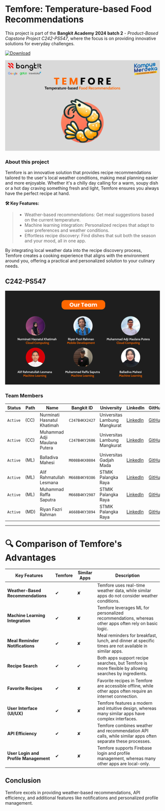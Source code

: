 # Temfore: Temperature-based Food Recommendations

This project is part of the **Bangkit Academy 2024 batch 2** - _Product-Based Capstone Project C242-PS547_, where the focus is on providing innovative solutions for everyday challenges.

[![Download](https://img.shields.io/badge/Download-%20Temfore_v.1.0.0-%6EC531?style=for-the-badge&logo=android&logoColor=green)](https://github.com/Temfore-Project/Mobile-Development/releases/download/v1.0.0/TemforeApp-v1.0.0.apk)

![Temfore Cover](./Background-Temfore1.png)

### About this project

Temfore is an innovative solution that provides recipe recommendations tailored to the user's local weather conditions, making meal planning easier and more enjoyable. Whether it's a chilly day calling for a warm, soupy dish or a hot day craving something fresh and light, Temfore ensures you always have the perfect recipe at hand.

**🛠️ Key Features:**

> - Weather-based recommendations: Get meal suggestions based on the current temperature.
> - Machine learning integration: Personalized recipes that adapt to user preferences and weather conditions.
> - Effortless recipe discovery: Find dishes that suit both the season and your mood, all in one app.

By integrating local weather data into the recipe discovery process, Temfore creates a cooking experience that aligns with the environment around you, offering a practical and personalized solution to your culinary needs.

## C242-PS547

![Temfore Cover](./OurTeam.png)

### Team Members

| Status   | Path | Name                         | Bangkit ID     | University                    | LinkedIn                                                                        | GitHub                                        |
| -------- | ---- | ---------------------------- | -------------- | ----------------------------- | ------------------------------------------------------------------------------- | --------------------------------------------- |
| `Active` | (CC) | Nurminati Hasnatul Khatimah  | `C247B4KX2427` | Universitas Lambung Mangkurat | [LinkedIn](https://www.linkedin.com/in/nurminati-hasnatul-khatimah-704b69244/)  | [GitHub](https://github.com/minacloe)         |
| `Active` | (CC) | Muhammad Adji Maulana Putera | `C247B4KY2686` | Universitas Lambung Mangkurat | [LinkedIn](https://www.linkedin.com/in/muhammad-adji-maulana-putera-514066252/) | [GitHub](https://github.com/adjimaulanap)     |
| `Active` | (ML) | Balladiva Mahesi             | `M008B4KX0804` | Universitas Gadjah Mada       | [LinkedIn](https://www.linkedin.com/in/balladiva-mahesi-428a16256/)             | [GitHub](https://github.com/bldv)             |
| `Active` | (ML) | Alif Rahmatullah Lesmana     | `M668B4KY0386` | STMIK Palangka Raya           | [LinkedIn](https://www.linkedin.com/in/alif-rahmatullah-lesmana-565028311/)     | [GitHub](https://github.com/Peparrepair)      |
| `Active` | (ML) | Muhammad Raffa Saputra       | `M668B4KY2987` | STMIK Palangka Raya           | [LinkedIn](https://www.linkedin.com/in/muhammad-raffa-saputra21/)               | [GitHub](https://github.com/21YeetYa)         |
| `Active` | (MD) | Riyan Fazri Rahman           | `A668B4KY3894` | STMIK Palangka Raya           | [LinkedIn](https://www.linkedin.com/in/riyan-fazri-rahman/)                     | [GitHub](https://github.com/riyanfazrirahman) |

---

# **🔍 Comparison of Temfore's Advantages**

| **Key Features**                      | **Temfore** | **Similar Apps** | **Description**                                                                                            |
| ------------------------------------- | ----------- | ---------------- | ---------------------------------------------------------------------------------------------------------- |
| **Weather-Based Recommendations**     | ✔           | ✘                | Temfore uses real-time weather data, while similar apps do not consider weather conditions.                |
| **Machine Learning Integration**      | ✔           | ✘                | Temfore leverages ML for personalized recommendations, whereas other apps often rely on basic logic.       |
| **Meal Reminder Notifications**       | ✔           | ✘                | Meal reminders for breakfast, lunch, and dinner at specific times are not available in similar apps.       |
| **Recipe Search**                     | ✔           | ✔                | Both apps support recipe searches, but Temfore is more flexible by allowing searches by ingredients.       |
| **Favorite Recipes**                  | ✔           | ✘                | Favorite recipes in Temfore are accessible offline, while other apps often require an internet connection. |
| **User Interface (UI/UX)**            | ✔           | ✘                | Temfore features a modern and intuitive design, whereas many similar apps have complex interfaces.         |
| **API Efficiency**                    | ✔           | ✘                | Temfore combines weather and recommendation API calls, while similar apps often separate these processes.  |
| **User Login and Profile Management** | ✔           | ✘                | Temfore supports Firebase login and profile management, whereas many other apps are local-only.            |

## Conclusion

Temfore excels in providing weather-based recommendations, API efficiency, and additional features like notifications and personalized profile management.
